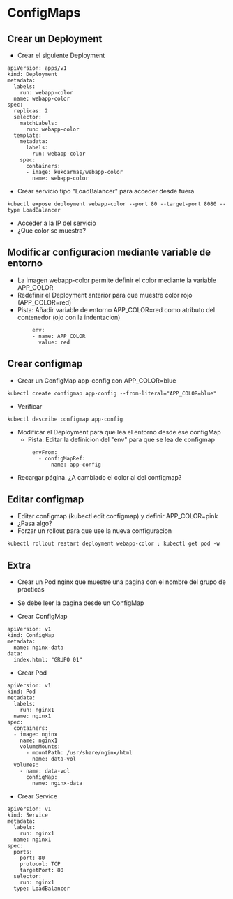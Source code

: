 # ConfigMaps

## Crear un Deployment

  * Crear el siguiente Deployment

```
apiVersion: apps/v1
kind: Deployment
metadata:
  labels:
    run: webapp-color
  name: webapp-color
spec:
  replicas: 2
  selector:
    matchLabels:
      run: webapp-color
  template:
    metadata:
      labels:
        run: webapp-color
    spec:
      containers:
      - image: kukoarmas/webapp-color
        name: webapp-color
```

  * Crear servicio tipo "LoadBalancer" para acceder desde fuera

```
kubectl expose deployment webapp-color --port 80 --target-port 8080 --type LoadBalancer
```

  * Acceder a la IP del servicio
  * ¿Que color se muestra?

## Modificar configuracion mediante variable de entorno

  * La imagen webapp-color permite definir el color mediante la variable APP_COLOR
  * Redefinir el Deployment anterior para que muestre color rojo (APP_COLOR=red)
  * Pista: Añadir variable de entorno APP_COLOR=red como atributo del contenedor (ojo con la indentacion)

```
        env:
        - name: APP_COLOR
          value: red
```

## Crear configmap

  * Crear un ConfigMap app-config con APP_COLOR=blue

```
kubectl create configmap app-config --from-literal="APP_COLOR=blue"
```

  * Verificar

```
kubectl describe configmap app-config
```

  * Modificar el Deployment para que lea el entorno desde ese configMap
    * Pista: Editar la definicion del "env" para que se lea de configmap

```
        envFrom:
          - configMapRef:
              name: app-config
```

  * Recargar página. ¿A cambiado el color al del configmap?

## Editar configmap

  * Editar configmap (kubectl edit configmap) y definir APP_COLOR=pink
  * ¿Pasa algo?
  * Forzar un rollout para que use la nueva configuracion

```
kubectl rollout restart deployment webapp-color ; kubectl get pod -w
``` 

## Extra

  * Crear un Pod nginx que muestre una pagina con el nombre del grupo de practicas
  * Se debe leer la pagina desde un ConfigMap

  * Crear ConfigMap

```
apiVersion: v1
kind: ConfigMap
metadata:
  name: nginx-data
data:
  index.html: "GRUPO 01"
```

  * Crear Pod

```
apiVersion: v1
kind: Pod
metadata:
  labels:
    run: nginx1
  name: nginx1
spec:
  containers:
  - image: nginx
    name: nginx1
    volumeMounts:
      - mountPath: /usr/share/nginx/html
        name: data-vol
  volumes:
    - name: data-vol
      configMap: 
        name: nginx-data
```

  * Crear Service

```
apiVersion: v1
kind: Service
metadata:
  labels:
    run: nginx1
  name: nginx1
spec:
  ports:
  - port: 80
    protocol: TCP
    targetPort: 80
  selector:
    run: nginx1
  type: LoadBalancer
```

